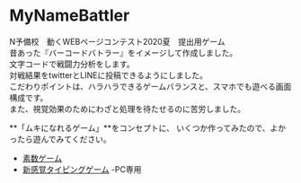 # MyNameBattler
N予備校　動くWEBページコンテスト2020夏　提出用ゲーム  
昔あった『バーコードバトラー』をイメージして作成しました。  
文字コードで戦闘力分析をします。  
対戦結果をtwitterとLINEに投稿できるようにしました。  
こだわりポイントは、ハラハラできるゲームバランスと、スマホでも遊べる画面構成です。  
また、視覚効果のためにわざと処理を待たせるのに苦労しました。  
  
    
**「ムキになれるゲーム」**をコンセプトに、
いくつか作ってみたので、よかったら遊んでみてください。  
  
- [素数ゲーム](https://mtmtp.github.io/NumDivider/)
- [新感覚タイピングゲーム](https://mtmtp.github.io/TypingSniper/) -PC専用
